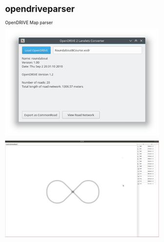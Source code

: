 # opendriveparser
OpenDRIVE Map parser

![](https://raw.githubusercontent.com/liuyf5231/image/master/img20190527171709.png)

![](https://raw.githubusercontent.com/liuyf5231/image/master/img20190527171750.png)

